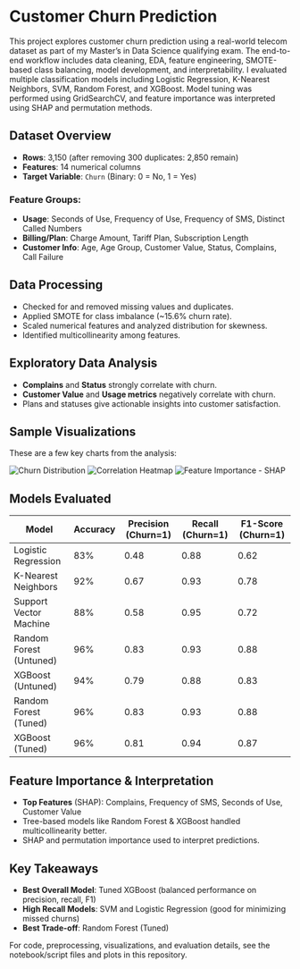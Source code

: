 # Customer Churn Prediction

This project explores customer churn prediction using a real-world telecom dataset as part of my Master’s in Data Science qualifying exam. The end-to-end workflow includes data cleaning, EDA, feature engineering, SMOTE-based class balancing, model development, and interpretability. I evaluated multiple classification models including Logistic Regression, K-Nearest Neighbors, SVM, Random Forest, and XGBoost. Model tuning was performed using GridSearchCV, and feature importance was interpreted using SHAP and permutation methods.

##  Dataset Overview

- **Rows**: 3,150 (after removing 300 duplicates: 2,850 remain)
- **Features**: 14 numerical columns
- **Target Variable**: `Churn` (Binary: 0 = No, 1 = Yes)

### Feature Groups:
- **Usage**: Seconds of Use, Frequency of Use, Frequency of SMS, Distinct Called Numbers
- **Billing/Plan**: Charge Amount, Tariff Plan, Subscription Length
- **Customer Info**: Age, Age Group, Customer Value, Status, Complains, Call Failure

##  Data Processing

- Checked for and removed missing values and duplicates.
- Applied SMOTE for class imbalance (~15.6% churn rate).
- Scaled numerical features and analyzed distribution for skewness.
- Identified multicollinearity among features.

##  Exploratory Data Analysis

- **Complains** and **Status** strongly correlate with churn.
- **Customer Value** and **Usage metrics** negatively correlate with churn.
- Plans and statuses give actionable insights into customer satisfaction.

##  Sample Visualizations

These are a few key charts from the analysis:

![Churn Distribution](visualizations/churn_distribution.png)
![Correlation Heatmap](visualizations/correlation_heatmap.png)
![Feature Importance - SHAP](visualizations/shap_feature_importance.png)

##  Models Evaluated

| Model                  | Accuracy | Precision (Churn=1) | Recall (Churn=1) | F1-Score (Churn=1) |
|------------------------|----------|----------------------|-------------------|---------------------|
| Logistic Regression    | 83%      | 0.48                 | 0.88              | 0.62                |
| K-Nearest Neighbors    | 92%      | 0.67                 | 0.93              | 0.78                |
| Support Vector Machine | 88%      | 0.58                 | 0.95              | 0.72                |
| Random Forest (Untuned)| 96%      | 0.83                 | 0.93              | 0.88                |
| XGBoost (Untuned)      | 94%      | 0.79                 | 0.88              | 0.83                |
| Random Forest (Tuned)  | 96%      | 0.83                 | 0.93              | 0.88                |
| XGBoost (Tuned)        | 96%      | 0.81                 | 0.94              | 0.87                |

##  Feature Importance & Interpretation

- **Top Features** (SHAP): Complains, Frequency of SMS, Seconds of Use, Customer Value
- Tree-based models like Random Forest & XGBoost handled multicollinearity better.
- SHAP and permutation importance used to interpret predictions.

##  Key Takeaways

- **Best Overall Model**: Tuned XGBoost (balanced performance on precision, recall, F1)
- **High Recall Models**: SVM and Logistic Regression (good for minimizing missed churns)
- **Best Trade-off**: Random Forest (Tuned)


 For code, preprocessing, visualizations, and evaluation details, see the notebook/script files and plots in this repository.

